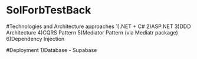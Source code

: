 # SolForbTestBack

#Technologies and Architecture approaches
1).NET + C#
2)ASP.NET
3)DDD Architecture
4)CQRS Pattern
5)Mediator Pattern (via Mediatr package)
6)Dependency Injection

#Deployment
1)Database - Supabase
